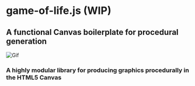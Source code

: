 # game-of-life.js (WIP) 

## A functional Canvas boilerplate for procedural generation

![Gif](https://i.gyazo.com/b12bf1ba4501952538cec4fbe34fd001.gif)
 
### A highly modular library for producing graphics procedurally in the HTML5 Canvas


